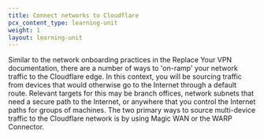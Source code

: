 ```yaml
---
title: Connect networks to Cloudflare
pcx_content_type: learning-unit
weight: 1
layout: learning-unit
---
```


Similar to the network onboarding practices in the Replace Your VPN documentation, there are a number of ways to 'on-ramp' your network traffic to the Cloudflare edge. In this context, you will be sourcing traffic from devices that would otherwise go to the Internet through a default route. Relevant targets for this may be branch offices, network subnets that need a secure path to the Internet, or anywhere that you control the Internet paths for groups of machines. The two primary ways to source multi-device traffic to the Cloudflare network is by using Magic WAN or the WARP Connector.
